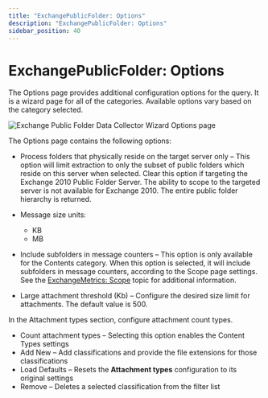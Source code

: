 ```yaml
---
title: "ExchangePublicFolder: Options"
description: "ExchangePublicFolder: Options"
sidebar_position: 40
---
```


# ExchangePublicFolder: Options

The Options page provides additional configuration options for the query. It is a wizard page for
all of the categories. Available options vary based on the category selected.

![Exchange Public Folder Data Collector Wizard Options page](/images/accessanalyzer/12.0/admin/datacollector/exchangepublicfolder/options.webp)

The Options page contains the following options:

- Process folders that physically reside on the target server only – This option will limit
  extraction to only the subset of public folders which reside on this server when selected. Clear
  this option if targeting the Exchange 2010 Public Folder Server. The ability to scope to the
  targeted server is not available for Exchange 2010. The entire public folder hierarchy is
  returned.
- Message size units:

    - KB
    - MB

- Include subfolders in message counters – This option is only available for the Contents category.
  When this option is selected, it will include subfolders in message counters, according to the
  Scope page settings. See the [ExchangeMetrics: Scope](/docs/accessanalyzer/12.0/admin/datacollector/exchangemetrics/scope.md) topic for
  additional information.
- Large attachment threshold (Kb) – Configure the desired size limit for attachments. The default
  value is 500.

In the Attachment types section, configure attachment count types.

- Count attachment types – Selecting this option enables the Content Types settings
- Add New – Add classifications and provide the file extensions for those classifications
- Load Defaults – Resets the **Attachment types** configuration to its original settings
- Remove – Deletes a selected classification from the filter list
